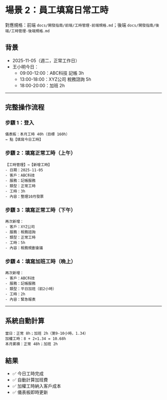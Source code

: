 # 場景 2：員工填寫日常工時

對應規格：前端 `docs/開發指南/前端/工時管理-前端規格.md`；後端 `docs/開發指南/後端/工時管理-後端規格.md`

## 背景
- 2025-11-05（週二，正常工作日）
- 王小明今日：
  - 09:00-12:00：ABC科技 記帳 3h
  - 13:00-18:00：XYZ公司 稅務諮詢 5h
  - 18:00-20:00：加班 2h

---

## 完整操作流程

### 步驟 1：登入
```
儀表板：本月工時 40h（目標 160h）
→ 點【填寫今日工時】
```

### 步驟 2：填寫正常工時（上午）
```
【工時管理】→【新增工時】
- 日期：2025-11-05
- 客戶：ABC科技
- 服務：記帳服務
- 類型：正常工時
- 工時：3h
- 內容：整理10月發票
```

### 步驟 3：填寫正常工時（下午）
```
再次新增：
- 客戶：XYZ公司
- 服務：稅務諮詢
- 類型：正常工時
- 工時：5h
- 內容：稅務規劃會議
```

### 步驟 4：填寫加班工時（晚上）
```
再次新增：
- 客戶：ABC科技
- 服務：記帳服務
- 類型：平日加班（前2小時）
- 工時：2h
- 內容：緊急報表
```

---

## 系統自動計算
```
當日：正常 8h；加班 2h（第9-10小時，1.34）
加權工時：8 + 2×1.34 = 10.68h
本月累積：正常 48h；加班 2h
```

## 結果
- ✅ 今日工時完成
- ✅ 自動計算加班費
- ✅ 加權工時納入客戶成本
- ✅ 儀表板即時更新
